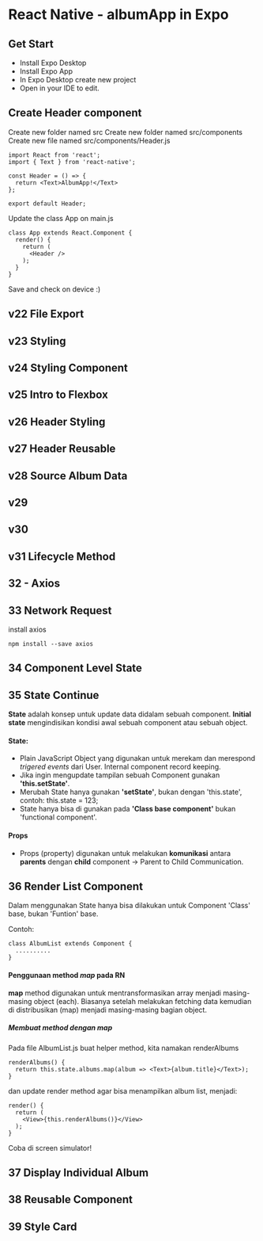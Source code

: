 # React Native - albumApp in Expo

## Get Start

* Install Expo Desktop
* Install Expo App
* In Expo Desktop create new project
* Open in your IDE to edit.

## Create Header component

Create new folder named src
Create new folder named src/components
Create new file named src/components/Header.js

    import React from 'react';
    import { Text } from 'react-native';

    const Header = () => {
      return <Text>AlbumApp!</Text>
    };

    export default Header;

Update the class App on main.js

    class App extends React.Component {
      render() {
        return (
          <Header />
        );
      }
    }

Save and check on device :)

## v22 File Export

## v23 Styling

## v24 Styling Component

## v25 Intro to Flexbox

## v26 Header Styling

## v27 Header Reusable

## v28 Source Album Data

## v29

## v30

## v31 Lifecycle Method

## 32 - Axios

## 33 Network Request

install axios

    npm install --save axios

## 34 Component Level State

## 35 State Continue

**State** adalah konsep untuk update data didalam sebuah component.
**Initial state** mengindisikan kondisi awal sebuah component atau sebuah object.

#### State:

* Plain JavaScript Object yang digunakan untuk merekam dan merespond *trigered events* dari User. Internal component record keeping.
* Jika ingin mengupdate tampilan sebuah Component gunakan **'this.setState'**.
* Merubah State hanya gunakan **'setState'**, bukan dengan 'this.state', contoh: this.state = 123;
* State hanya bisa di gunakan pada **'Class base component'** bukan 'functional component'.

#### Props

* Props (property) digunakan untuk melakukan **komunikasi** antara **parents** dengan **child** component -> Parent to Child Communication. 

## 36 Render List Component

Dalam menggunakan State hanya bisa dilakukan untuk Component 'Class' base, bukan 'Funtion' base.

Contoh: 

    class AlbumList extends Component {
      ..........
    }

#### Penggunaan method *map* pada RN

**map** method digunakan untuk mentransformasikan array menjadi masing-masing object (each).
Biasanya setelah melakukan fetching data kemudian di distribusikan (map) menjadi masing-masing bagian object.

##### Membuat method dengan map

Pada file AlbumList.js buat helper method, kita namakan renderAlbums

    renderAlbums() {
      return this.state.albums.map(album => <Text>{album.title}</Text>); 
    }  

dan update render method agar bisa menampilkan album list, menjadi:

    render() {
      return (
        <View>{this.renderAlbums()}</View>
      );
    } 

Coba di screen simulator!

## 37 Display Individual Album

## 38 Reusable Component

## 39 Style Card

